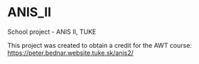 # ANIS_II
School project - ANIS II, TUKE

This project was created to obtain a credit for the AWT course: https://peter.bednar.website.tuke.sk/anis2/
